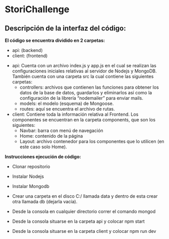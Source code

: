 # **StoriChallenge** 

## Descripción de la interfaz del código: 
**El código se encuentra dividido en 2 carpetas:**
-	api: (backend)
-	client: (frontend)

* api: Cuenta con un archivo index.js y app.js en el cual se realizan las configuraciones iniciales relativas al servidor de Nodejs y MongoDB. 
También cuenta con una carpeta src la cual contiene las siguientes carpetas: 
  *  controllers: archivos que contienen las funciones para obtener los datos de la base de datos, guardarlos y eliminarlos así como la configuración de la librería “nodemailer” para enviar mails.  
  *  models: el modelo (esquema) de Mongoose. 
  *  routes: aquí se encuentra el archivo de rutas. 
* client: Contiene toda la información relativa al Frontend. Los componentes se encuentran en la carpeta components, que son los siguientes: 
  *  Navbar: barra con menú de navegación 
  *  Home: contenido de la página 
  *  Layout: archivo contenedor para los componentes que lo utilicen (en este caso solo Home). 

**Instrucciones ejecución de código:**
* Clonar repositorio

* Instalar Nodejs

* Instalar Mongodb

* Crear una carpeta en el disco C:/ llamada data y dentro de esta crear otra llamada db (dejarla vacía). 
* Desde la consola en cualquier directorio correr el comando mongod 
* Desde la consola situarse en la carpeta api y colocar npm start 
* Desde la consola situarse en la carpeta client y colocar npm run dev 

